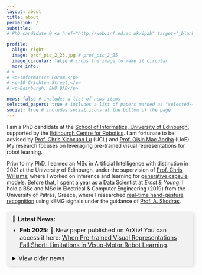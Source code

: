 ```yaml
---
layout: about
title: about
permalink: /
subtitle: 
# PhD candidate @ <a href="http://web.inf.ed.ac.uk/ipab" target="_blank">University of Edinburgh</a>, <a href="https://www.edinburgh-robotics.org/" target="_blank">Edinburgh Centre for Robotics</a>

profile:
  align: right
  image: prof_pic_2_25.jpg # prof_pic_2_25
  image_circular: false # crops the image to make it circular
  more_info: 
# >
# <p>Informatics Forum,</p>
# <p>10 Crichton Street,</p>
# <p>Edinburgh, EH8 9AB</p>

news: false # includes a list of news items
selected_papers: true # includes a list of papers marked as "selected={true}"
social: true # includes social icons at the bottom of the page
---
```


<!-- I am a PhD candidate, at the [School of Informatics - University of Edinburgh](http://web.inf.ed.ac.uk/ipab), sponsored by the [Edinburgh Centre for Robotics](https://www.edinburgh-robotics.org/). I am privileged to be advised by [Prof. Chris Xiaoxuan Lu](https://christopherlu.github.io/) (UCL) and [Prof. Oisin Mac Aodha](https://homepages.inf.ed.ac.uk/omacaod/) (UoE). My research interests revolve around the use of pre-trained visual representations in robot learning. -->

I am a PhD candidate at the [School of Informatics, University of Edinburgh](http://web.inf.ed.ac.uk/ipab), supported by the [Edinburgh Centre for Robotics](https://www.edinburgh-robotics.org/). I am fortunate to be advised by [Prof. Chris Xiaoxuan Lu](https://christopherlu.github.io/) (UCL) and [Prof. Oisin Mac Aodha](https://homepages.inf.ed.ac.uk/omacaod/) (UoE). My research focuses on leveraging pre-trained visual representations for robot learning.

Prior to my PhD, I earned an MSc in Artificial Intelligence with distinction in 2021 at the University of Edinburgh, under the supervision of [Prof. Chris Williams](https://homepages.inf.ed.ac.uk/ckiw/), where I worked on inference and learning for [generative capsule models](https://arxiv.org/abs/2209.03115). Before that, I spent a year as a Data Scientist at *Ernst & Young*. I hold a BSc and MSc in Electrical & Computer Engineering (2019) from the University of Patras, Greece, where I researched [real-time hand-gesture recognition](https://ieeexplore.ieee.org/document/8900709) using sEMG signals under the guidance of [Prof. A. Skodras](http://www.ece.upatras.gr/skodras/).

<!-- In November 2021, I completed with distinction the Artificial Intelligence master's programme at the University of Edinburgh, where I worked under the supervision of [Prof. Chris Williams](https://homepages.inf.ed.ac.uk/ckiw/) on the topic of inference and learning for [generative capsule models](https://arxiv.org/abs/2209.03115). Before that, I worked for a year as a Data Scientist at *Ernst & Young*. In August 2019, I was awarded the Diploma of Electrical and Computer Engineering from the University of Patras, in Greece (graduated 4th in my class out of 202 students – GPA: 8.11 out of 10). I completed my ECE Diploma thesis under the supervision of [Prof. Athanassios Skodras](http://www.ece.upatras.gr/skodras/), researching [real-time hand-gesture recognition](https://ieeexplore.ieee.org/document/8900709) via sEMG signals. -->

<!-- :loudspeaker: <mark><b>News</b></mark>:
<details>
  <summary>Click here to read older news</summary>
  <p>This is the hidden content that appears when you click.</p>
</details> -->

<!-- :loudspeaker:  <mark><b>News</b></mark>: I will be presenting my work at [IROS'24](https://iros2024-abudhabi.org/) in Abu Dhabi, followed by the [BMVA Symposium: Robotics Foundation & World Models](https://www.bmva.org/meetings/24-10-30-RobotWorldModels.html) in London. **Come say hi if you're there!** -->

<!-- 🚨 -->

<div class="news-section">
  📢  <b>Latest News:</b>
  <ul>
    <li>
      <b>Feb 2025</b>: 📜 New paper published on ArXiv! You can access it here: 
      <a href="https://arxiv.org/abs/2502.03270" target="_blank">When Pre-trained Visual Representations Fall Short: Limitations in Visuo-Motor Robot Learning</a>.
    </li>
  </ul>

  <details>
    <summary style="font-weight: normal; "> View older news</summary>
    <ul>
      <div style="text-align: center; position: relative; padding-bottom: 10px;">
        <span style="position: absolute; top: -10px; left: 50%; transform: translateX(-50%); background-color: #f1f1f1; padding: 0 5px;">2024</span>
        <hr style="border: 1px solid #000;">
      </div>
      <li>
        <b>Oct 2024</b>: 🗣️ I will be presenting our paper, <a href="https://tsagkas.github.io/click2grasp/">Click to Grasp</a>, during the Robot Vision IV session from 09:00 to 10:00 on Fri 18 Oct at Room 4, IROS'24 in Abu Dhabi, UAE.
      </li>
      <li>
        <b>Sep 2024</b>: 🗣️ Our paper, <a href="https://tsagkas.github.io/click2grasp/">Click to Grasp</a>, will be presented at the 
        <a href="https://www.bmva.org/meetings/24-10-30-RobotWorldModels.html" target="_blank">BMVA Symposium: Robotics Foundation & World Models</a> in London.
      </li>
      <li>
        <b>Aug 2024</b>: 📜 New paper published on ArXiv! You can access it here: 
        <a href="https://arxiv.org/abs/2408.10123" target="_blank">Learning Precise Affordances from Egocentric Videos for Robotic Manipulation</a>.
      </li>
      <li>
        <b>Jun 2024</b>: 🏆 Our paper, <a href="https://tsagkas.github.io/click2grasp/" target="_blank">Click to Grasp: Zero-Shot Precise Manipulation via Visual Diffusion Descriptors</a>, has been accepted at the 2024 IEEE/RSJ International Conference on Intelligent Robots and Systems (IROS).
      </li>
      <div style="text-align: center; position: relative; padding-bottom: 10px;">
        <span style="position: absolute; top: -10px; left: 50%; transform: translateX(-50%); background-color: #f1f1f1; padding: 0 5px;">2023</span>
        <hr style="border: 1px solid #000;">
      </div>
      <li>
        <b>May 2023</b>: 🏆 Our paper, <a href="https://tsagkas.github.io/vl-fields/" target="_blank">VL-Fields: Towards Language-Grounded Neural Implicit Spatial Representations</a>, has been accepted (spotlight) at the 
        <i>Workshop on Effective Representations, Abstractions, and Priors for Robot Learning</i>, ICRA 2023.
      </li>
    </ul>
  </details>
</div>

<style>
    .icon {
        color: #000; /* black color */
        font-size: 27px; /* larger size */
    }

  .news-section {
    background-color:rgb(241, 241, 241); /* Light gray background #f8f9fa*/
    border-left: 4px solidrgb(2, 2, 2); /* Blue accent border #007bff */
    padding: 10px 15px;
    margin: 20px 0;
    border-radius: 5px;
    font-size: 16px;
    box-shadow: 3px 3px 10px rgba(0, 0, 0, 0.15); /* Soft shadow effect */
  }

  .news-section summary {
    font-weight: bold;
    cursor: grab;
    /* color: #007bff; Blue color matching links or black 111111*/
    color: #111111; 
  }

  .news-section ul {
    padding-left: 20px;
    margin-top: 10px;
  }

  .news-section li {
    margin-bottom: 5px;
  }
</style>

<!-- **Connect**:<br> -->
<a href="mailto:n.tsagkas@ed.ac.uk"><i class="fas fa-envelope icon"></i></a>
<a href="https://github.com/tsagkas"><i class="fab fa-github icon"></i></a>
<a href="https://scholar.google.com/citations?user=cZgkD_oAAAAJ"><i class="ai ai-google-scholar-square ai-24x icon"></i></a>
<a href="https://twitter.com/NikolasTsagkas"><i class="fa-brands fa-x-twitter icon"></i></a>
<a href="https://www.linkedin.com/in/nikolas-tsagkas/"><i class="fab fa-linkedin icon"></i></a>

<!-- Make sure you include Font Awesome CSS -->
<link rel="stylesheet" href="https://cdnjs.cloudflare.com/ajax/libs/font-awesome/5.15.4/css/all.min.css">



<!-- **Connect**:<br>
n (dot) tsagkas (at) ed.ac.uk<br>
<a href="https://github.com/tsagkas"><img src="https://image.flaticon.com/icons/svg/25/25231.svg" alt="GitHub" width="20" height="20"></a>
<a href="https://scholar.google.com/citations?user=cZgkD_oAAAAJ"><img src="https://image.flaticon.com/icons/svg/25/25239.svg" alt="Google Scholar" width="20" height="20"></a>
<a href="https://twitter.com/NikolasTsagkas"><img src="https://image.flaticon.com/icons/svg/25/25236.svg" alt="Twitter" width="20" height="20"></a>
<a href="https://www.linkedin.com/in/nikolas-tsagkas/"><img src="https://image.flaticon.com/icons/svg/25/25225.svg" alt="LinkedIn" width="20" height="20"></a>
 -->

<!-- **Connect**:<br>
n (dot) tsagkas (at) ed.ac.uk<br>
[[GitHub](https://github.com/tsagkas)] [[G. Scholar](https://scholar.google.com/citations?user=cZgkD_oAAAAJ)] [[X](https://twitter.com/NikolasTsagkas)] [[LinkedIn](https://www.linkedin.com/in/nikolas-tsagkas/)]<br> -->
<!-- **Code**: https://github.com/tsagkas<br>
**X**: https://twitter.com/NikolasTsagkas<br> -->